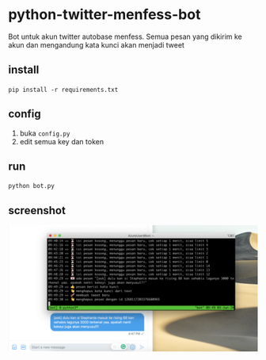 # python-twitter-menfess-bot

Bot untuk akun twitter autobase menfess. Semua pesan yang dikirim ke akun dan mengandung kata kunci akan menjadi tweet

## install

`pip install -r requirements.txt`

## config

1. buka `config.py`
2. edit semua key dan token

## run

`python bot.py`

## screenshot

![ss](screenshot/ss2.png)
